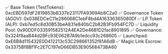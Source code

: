 ✅ Base Token (TestTokens): 0xcEBD597dF2819853bB337b23117FA9369Ab8C2a0
✅ Governance Token (AGOV): 0x038EDCeC11e286068C1ebF8bd4A16336365080Df
✅ LP Token (ALP): 0xb7ed5c8d30B53beA831e840bC2b82B3Fb954FC7D
✅ Liquidity Pool: 0x90DDF033591582512A4EA2De46B1D2fac8901895
✅ Governance: 0x324f8aaB44d2BFc93E062B7A9b1edcc93c268605
✅ Launchpad: 0xE6B8d115432E0D412213c53C298661352f81A6dB 
✅ Magic Link Escrow: 0x3375Bf8Bf1Fc2E7C197eD66DB53E90568473BA60